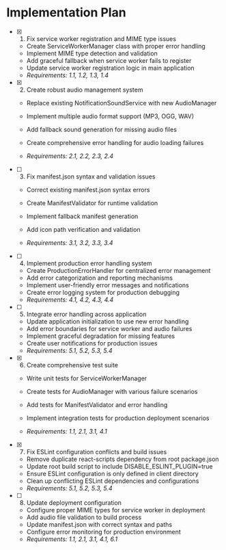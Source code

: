 # Implementation Plan

- [x] 1. Fix service worker registration and MIME type issues

  - Create ServiceWorkerManager class with proper error handling
  - Implement MIME type detection and validation
  - Add graceful fallback when service worker fails to register
  - Update service worker registration logic in main application
  - _Requirements: 1.1, 1.2, 1.3, 1.4_

- [x] 2. Create robust audio management system




  - Replace existing NotificationSoundService with new AudioManager
  - Implement multiple audio format support (MP3, OGG, WAV)
  - Add fallback sound generation for missing audio files
  - Create comprehensive error handling for audio loading failures

  - _Requirements: 2.1, 2.2, 2.3, 2.4_

- [ ] 3. Fix manifest.json syntax and validation issues

  - Correct existing manifest.json syntax errors
  - Create ManifestValidator for runtime validation

  - Implement fallback manifest generation
  - Add icon path verification and validation
  - _Requirements: 3.1, 3.2, 3.3, 3.4_

- [ ] 4. Implement production error handling system

  - Create ProductionErrorHandler for centralized error management
  - Add error categorization and reporting mechanisms
  - Implement user-friendly error messages and notifications
  - Create error logging system for production debugging
  - _Requirements: 4.1, 4.2, 4.3, 4.4_

- [ ] 5. Integrate error handling across application

  - Update application initialization to use new error handling
  - Add error boundaries for service worker and audio failures
  - Implement graceful degradation for missing features
  - Create user notifications for production issues
  - _Requirements: 5.1, 5.2, 5.3, 5.4_

- [x] 6. Create comprehensive test suite

  - Write unit tests for ServiceWorkerManager
  - Create tests for AudioManager with various failure scenarios
  - Add tests for ManifestValidator and error handling

  - Implement integration tests for production deployment scenarios
  - _Requirements: 1.1, 2.1, 3.1, 4.1_

- [x] 7. Fix ESLint configuration conflicts and build issues



  - Remove duplicate react-scripts dependency from root package.json
  - Update root build script to include DISABLE_ESLINT_PLUGIN=true
  - Ensure ESLint configuration is only defined in client directory
  - Clean up conflicting ESLint dependencies and configurations
  - _Requirements: 5.1, 5.2, 5.3, 5.4_

- [ ] 8. Update deployment configuration
  - Configure proper MIME types for service worker in deployment
  - Add audio file validation to build process
  - Update manifest.json with correct syntax and paths
  - Configure error monitoring for production environment
  - _Requirements: 1.1, 2.1, 3.1, 4.1, 6.1_
